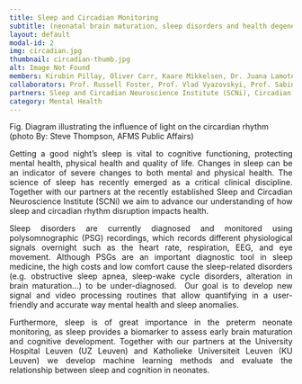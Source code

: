 ```yaml
---
title: Sleep and Circadian Monitoring
subtitle: (neonatal brain maturation, sleep disorders and health degeneration)
layout: default
modal-id: 2
img: circadian.jpg
thumbnail: circadian-thumb.jpg 
alt: Image Not Found
members: Kirubin Pillay, Oliver Carr, Kaare Mikkelsen, Dr. Juana Lamote de Grignon Perez
collaborators: Prof. Russell Foster, Prof. Vlad Vyazovskyi, Prof. Sabine Van Huffel (KU Leuven, Belgium), Prof. Gunnar Naulaers (University Hospitals Leuven, Belgium)
partners: Sleep and Circadian Neuroscience Institute (SCNi), Circadian Therapeutics
category: Mental Health
---
```

Fig. Diagram illustrating the influence of light on the circardian rhythm (photo By: Steve Thompson, AFMS Public Affairs)

<p align="justify">Getting a good night’s sleep is vital to cognitive functioning, protecting mental health, physical health and quality of life. Changes in sleep can be an indicator of severe changes to both mental and physical health. The science of sleep has recently emerged as a critical clinical discipline. Together with our partners at the recently established Sleep and Circadian Neuroscience Institute (SCNi) we aim to advance our understanding of how sleep and circadian rhythm disruption impacts health.</p>

<p align="justify">Sleep disorders are currently diagnosed and monitored using polysomnographic (PSG) recordings, which records different physiological signals overnight such as the heart rate, respiration, EEG, and eye movement. Although PSGs are an important diagnostic tool in sleep medicine, the high costs and low comfort cause the sleep-related disorders (e.g. obstructive sleep apnea, sleep-wake cycle disorders, alteration in brain maturation...) to be under-diagnosed.  Our goal is to develop new signal and video processing routines that allow quantifying in a user-friendly and accurate way mental health and sleep anomalies.</p>

<p align="justify">Furthermore, sleep is of great importance in the preterm neonate monitoring, as sleep provides a biomarker to assess early brain maturation and cognitive development. Together with our partners at the University Hospital Leuven (UZ Leuven) and Katholieke Universiteit Leuven (KU Leuven) we develop machine learning methods and evaluate the relationship between sleep and cognition in neonates.</p>

